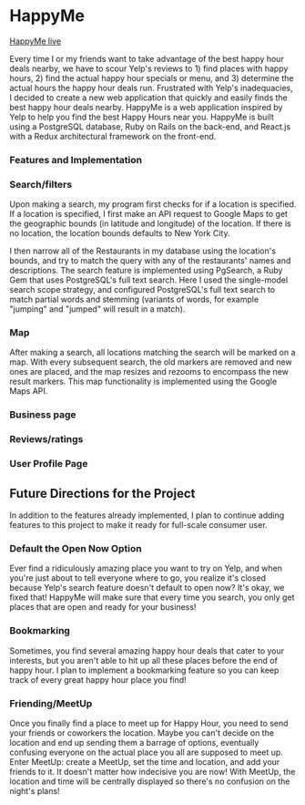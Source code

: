 # HappyMe

[HappyMe live](https://happy-me.herokuapp.com/)

Every time I or my friends want to take advantage of the best happy hour deals nearby, we have to scour Yelp's reviews to 1) find places with happy hours, 2) find the actual happy hour specials or menu, and 3) determine the actual hours the happy hour deals run. Frustrated with Yelp's inadequacies, I decided to create a new web application that quickly and easily finds the best happy hour deals nearby. HappyMe is a web application inspired by Yelp to help you find the best Happy Hours near you. HappyMe is built using a PostgreSQL database, Ruby on Rails on the back-end, and React.js with a Redux architectural framework on the front-end.


### Features and Implementation

### Search/filters
Upon making a search, my program first checks for if a location is specified. If a location is specified, I first make an API request to Google Maps to get the geographic bounds (in latitude and longitude) of the location. If there is no location, the location bounds defaults to New York City.


I then narrow all of the Restaurants in my database using the location's bounds, and try to match the query with any of the restaurants' names and descriptions. The search feature is implemented using PgSearch, a Ruby Gem that uses PostgreSQL's full text search. Here I used the single-model search scope strategy, and configured PostgreSQL's full text search to match partial words and stemming (variants of words, for example "jumping" and "jumped" will result in a match).

### Map
After making a search, all locations matching the search will be marked on a map. With every subsequent search, the old markers are removed and new ones are placed, and the map resizes and rezooms to encompass the new result markers. This map functionality is implemented using the Google Maps API.

### Business page


### Reviews/ratings


### User Profile Page



## Future Directions for the Project
In addition to the features already implemented, I plan to continue adding features to this project to make it ready for full-scale consumer user.

### Default the Open Now Option
Ever find a ridiculously amazing place you want to try on Yelp, and when you're just about to tell everyone where to go, you realize it's closed because Yelp's search feature doesn't default to open now? It's okay, we fixed that! HappyMe will make sure that every time you search, you only get places that are open and ready for your business!

### Bookmarking
Sometimes, you find several amazing happy hour deals that cater to your interests, but you aren't able to hit up all these places before the end of happy hour. I plan to implement a bookmarking feature so you can keep track of every great happy hour place you find!

### Friending/MeetUp
Once you finally find a place to meet up for Happy Hour, you need to send your friends or coworkers the location. Maybe you can't decide on the location and end up sending them a barrage of options, eventually confusing everyone on the actual place you all are supposed to meet up. Enter MeetUp: create a MeetUp, set the time and location, and add your friends to it. It doesn't matter how indecisive you are now! With MeetUp, the location and time will be centrally displayed so there's no confusion on the night's plans!
